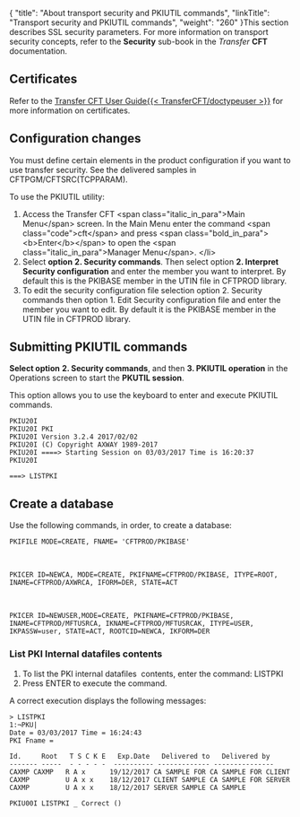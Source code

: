 {
    "title": "About transport security and PKIUTIL commands",
    "linkTitle": "Transport security and PKIUTIL commands",
    "weight": "260"
}This section describes SSL security parameters. For more information on transport security concepts, refer to the **Security** sub-book in the *Transfer* **CFT** documentation.

## Certificates

Refer to the [Transfer CFT User Guide{{< TransferCFT/doctypeuser  >}}](https://docs.axway.com/bundle/TransferCFT_38_UsersGuide_allOS_en_HTML5/page/Content/AxwayStartPage.htm) for more information on certificates.

## Configuration changes

You must define certain elements in the product configuration if you want to use transfer security. See the delivered samples in CFTPGM/CFTSRC(TCPPARAM).

To use the PKIUTIL utility:

1. Access the Transfer CFT &lt;span class="italic\_in\_para">Main Menu&lt;/span> screen. In the Main Menu enter the command &lt;span class="code">cft&lt;/span> and press &lt;span class="bold\_in\_para">&lt;b>Enter&lt;/b>&lt;/span> to open the &lt;span class="italic\_in\_para">Manager Menu&lt;/span>.
    &lt;/li>
1. Select ****option**** **2. Security commands**. Then select option **2. Interpret Security configuration** and enter the member you want to interpret. By default this is the PKIBASE member in the UTIN file in CFTPROD library.
1. To edit the security configuration file selection option 2. Security commands then option 1. Edit Security configuration file and enter the member you want to edit. By default it is the PKIBASE member in the UTIN file in CFTPROD library.

## Submitting PKIUTIL commands

****Select option**** ******2. Security commands******, and then ******3. PKIUTIL operation****** in the Operations screen to start the ****PKUTIL session****.

This option allows you to use the keyboard to enter and execute PKIUTIL commands.

```
PKIU20I
PKIU20I PKI
PKIU20I Version 3.2.4 2017/02/02
PKIU20I (C) Copyright AXWAY 1989-2017
PKIU20I ====> Starting Session on 03/03/2017 Time is 16:20:37
PKIU20I
 
===> LISTPKI
```

## Create a database

Use the following commands, in order, to create a database:

```
PKIFILE MODE=CREATE, FNAME= 'CFTPROD/PKIBASE'
```

 

```
PKICER ID=NEWCA, MODE=CREATE, PKIFNAME=CFTPROD/PKIBASE, ITYPE=ROOT,
INAME=CFTPROD/AXWRCA, IFORM=DER, STATE=ACT
```

 

```
PKICER ID=NEWUSER,MODE=CREATE, PKIFNAME=CFTPROD/PKIBASE, INAME=CFTPROD/MFTUSRCA, IKNAME=CFTPROD/MFTUSRCAK, ITYPE=USER,
IKPASSW=user, STATE=ACT, ROOTCID=NEWCA, IKFORM=DER
```

### List PKI Internal datafiles contents

1. To list the PKI internal datafiles  contents, enter the command: LISTPKI
1. Press ENTER to execute the command.

A correct execution displays the following messages:

```
> LISTPKI
1:¬PKU|
Date = 03/03/2017 Time = 16:24:43
PKI Fname =
 
Id.     Root   T S C K E   Exp.Date   Delivered to   Delivered by
------- -----  - - - - -  ---------- ------------- ---------------
CAXMP CAXMP   R A x      19/12/2017 CA SAMPLE FOR CA SAMPLE FOR CLIENT
CAXMP         U A x x    18/12/2017 CLIENT SAMPLE CA SAMPLE FOR SERVER
CAXMP         U A x x    18/12/2017 SERVER SAMPLE CA SAMPLE
 
PKIU00I LISTPKI _ Correct ()
```
